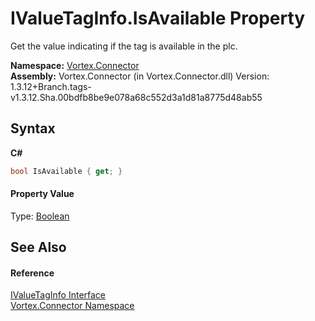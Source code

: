 # IValueTagInfo.IsAvailable Property 
 

Get the value indicating if the tag is available in the plc.

**Namespace:**&nbsp;<a href="N_Vortex_Connector.md">Vortex.Connector</a><br />**Assembly:**&nbsp;Vortex.Connector (in Vortex.Connector.dll) Version: 1.3.12+Branch.tags-v1.3.12.Sha.00bdfb8be9e078a68c552d3a1d81a8775d48ab55

## Syntax

**C#**<br />
``` C#
bool IsAvailable { get; }
```


#### Property Value
Type: <a href="https://docs.microsoft.com/dotnet/api/system.boolean" target="_blank">Boolean</a>

## See Also


#### Reference
<a href="T_Vortex_Connector_IValueTagInfo.md">IValueTagInfo Interface</a><br /><a href="N_Vortex_Connector.md">Vortex.Connector Namespace</a><br />
